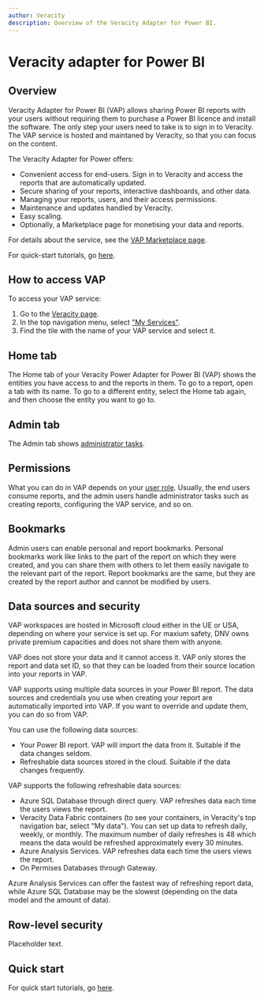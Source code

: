 ```yaml
---
author: Veracity
description: Overview of the Veracity Adapter for Power BI.
---
```


# Veracity adapter for Power BI

## Overview

Veracity Adapter for Power BI (VAP) allows sharing Power BI reports with your users without requiring them to purchase a Power BI licence and install the software. The only step your users need to take is to sign in to Veracity. The VAP service is hosted and maintaned by Veracity, so that you can focus on the content.

The Veracity Adapter for Power offers:
* Convenient access for end-users. Sign in to Veracity and access the reports that are automatically updated.
* Secure sharing of your reports, interactive dashboards, and other data.
* Managing your reports, users, and their access permissions.
* Maintenance and updates handled by Veracity.
* Easy scaling.
* Optionally, a Marketplace page for monetising your data and reports.

For details about the service, see the [VAP Marketplace page](https://store.veracity.com/veracity-adapter-for-power-bi-vap).

For quick-start tutorials, go [here](vap-saas-tutorial/1-introduction.md).

## How to access VAP

To access your VAP service:
1. Go to the [Veracity page](https://www.veracity.com/).
2. In the top navigation menu, select ["My Services"](https://services.veracity.com/).
3. Find the tile with the name of your VAP service and select it.

## Home tab

The Home tab of your Veracity Power Adapter for Power BI (VAP) shows the entities you have access to and the reports in them. To go to a report, open a tab with its name. To go to a different entity, select the Home tab again, and then choose the entity you want to go to.

## Admin tab

The Admin tab shows [administrator tasks](admintab.md).

## Permissions

What you can do in VAP depends on your [user role](userroles.md). Usually, the end users consume reports, and the admin users handle administrator tasks such as creating reports, configuring the VAP service, and so on.

## Bookmarks

Admin users can enable personal and report bookmarks. Personal bookmarks work like links to the part of the report on which they were created, and you can share them with others to let them easily navigate to the relevant part of the report. Report bookmarks are the same, but they are created by the report author and cannot be modified by users.

## Data sources and security

VAP workspaces are hosted in Microsoft cloud either in the UE or USA, depending on where your service is set up. For maxium safety, DNV owns private premium capacities and does not share them with anyone.

VAP does not store your data and it cannot access it. VAP only stores the report and data set ID, so that they can be loaded from their source location into your reports in VAP. 

VAP supports using multiple data sources in your Power BI report. The data sources and credentials you use when creating your report are automatically imported into VAP. If you want to override and update them, you can do so from VAP.

You can use the following data sources:
* Your Power BI report. VAP will import the data from it. Suitable if the data changes seldom.
* Refreshable data sources stored in the cloud. Suitable if the data changes frequently.

VAP supports the following refreshable data sources:
* Azure SQL Database through direct query. VAP refreshes data each time the users views the report.
* Veracity Data Fabric containers (to see your containers, in Veracity's top navigation bar, select "My data"). You can set up data to refresh daily, weekly, or monthly. The maximum number of daily refreshes is 48 which means the data would be refreshed approximately every 30 minutes. 
* Azure Analysis Services. VAP refreshes data each time the users views the report.
* On Permises Databases through Gateway.

Azure Analysis Services can offer the fastest way of refreshing report data, while Azure SQL Database may be the slowest (depending on the data model and the amount of data).

## Row-level security
Placeholder text.

## Quick start

For quick start tutorials, go [here](vap-saas-tutorial/1-introduction.md).